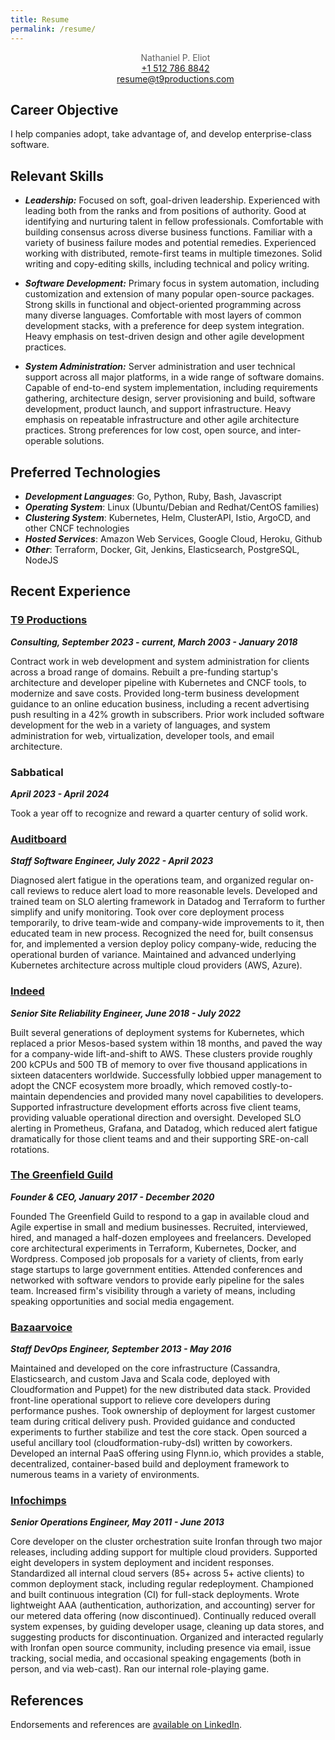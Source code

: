 ```yaml
---
title: Resume
permalink: /resume/
---
```


<style>
blockquote {
  text-align: center;
  border: none;
  padding: 0px;
}
</style>

> Nathaniel P. Eliot  
> [+1 512 786 8842](tel:+15127868842)  
> [resume@t9productions.com](mailto:resume@t9productions.com)

## Career Objective
I help companies adopt, take advantage of, and develop enterprise-class software.

## Relevant Skills
* ***Leadership:*** Focused on soft, goal-driven leadership. Experienced with leading both from the ranks and from positions of authority. Good at identifying and nurturing talent in fellow professionals. Comfortable with building consensus across diverse business functions. Familiar with a variety of business failure modes and potential remedies. Experienced working with distributed, remote-first teams in multiple timezones. Solid writing and copy-editing skills, including technical and policy writing.

* ***Software Development:*** Primary focus in system automation, including customization and extension of many popular open-source packages. Strong skills in functional and object-oriented programming across many diverse languages. Comfortable with most layers of common development stacks, with a preference for deep system integration. Heavy emphasis on test-driven design and other agile development practices.

* ***System Administration:*** Server administration and user technical support across all major platforms, in a wide range of software domains. Capable of end-to-end system implementation, including requirements gathering, architecture design, server provisioning and build, software development, product launch, and support infrastructure. Heavy emphasis on repeatable infrastructure and other agile architecture practices. Strong preferences for low cost, open source, and inter-operable solutions.

## Preferred Technologies
* ***Development Languages***: Go, Python, Ruby, Bash, Javascript
* ***Operating System***: Linux (Ubuntu/Debian and Redhat/CentOS families)
* ***Clustering System***: Kubernetes, Helm, ClusterAPI, Istio, ArgoCD, and other CNCF technologies
* ***Hosted Services***: Amazon Web Services, Google Cloud, Heroku, Github
* ***Other***: Terraform, Docker, Git, Jenkins, Elasticsearch, PostgreSQL, NodeJS

## Recent Experience
### [T9 Productions](http://t9productions.com/)
***Consulting, September 2023 - current, March 2003 - January 2018***

Contract work in web development and system administration for clients across a broad range of domains. Rebuilt a pre-funding startup's architecture and developer pipeline with Kubernetes and CNCF tools, to modernize and save costs. Provided long-term business development guidance to an online education business, including a recent advertising push resulting in a 42% growth in subscribers. Prior work included software development for the web in a variety of languages, and system administration for web, virtualization, developer tools, and email architecture.

### Sabbatical
***April 2023 - April 2024***

Took a year off to recognize and reward a quarter century of solid work.

### [Auditboard](https://www.auditboard.com/)
***Staff Software Engineer, July 2022 - April 2023***

Diagnosed alert fatigue in the operations team, and organized regular on-call reviews to reduce alert load to more reasonable levels. Developed and trained team on SLO alerting framework in Datadog and Terraform to further simplify and unify monitoring. Took over core deployment process temporarily, to drive team-wide and company-wide improvements to it, then educated team in new process. Recognized the need for, built consensus for, and implemented a version deploy policy company-wide, reducing the operational burden of variance. Maintained and advanced underlying Kubernetes architecture across multiple cloud providers (AWS, Azure).

### [Indeed](http://indeed.com)
***Senior Site Reliability Engineer, June 2018 - July 2022***

Built several generations of deployment systems for Kubernetes, which replaced a prior Mesos-based system within 18 months, and paved the way for a company-wide lift-and-shift to AWS. These clusters provide roughly 200 kCPUs and 500 TB of memory to over five thousand applications in sixteen datacenters worldwide. Successfully lobbied upper management to adopt the CNCF ecosystem more broadly, which removed costly-to-maintain dependencies and provided many novel capabilities to developers. Supported infrastructure development efforts across five client teams, providing valuable operational direction and oversight. Developed SLO alerting in Prometheus, Grafana, and Datadog, which reduced alert fatigue dramatically for those client teams and and their supporting SRE-on-call rotations.

### [The Greenfield Guild](https://www.linkedin.com/company/the-greenfield-guild/)
***Founder & CEO, January 2017 - December 2020***

Founded The Greenfield Guild to respond to a gap in available cloud and Agile expertise in small and medium businesses. Recruited, interviewed, hired, and managed a half-dozen employees and freelancers. Developed core architectural experiments in Terraform, Kubernetes, Docker, and Wordpress. Composed job proposals for a variety of clients, from early stage startups to large government entities. Attended conferences and networked with software vendors to provide early pipeline for the sales team. Increased firm's visibility through a variety of means, including speaking opportunities and social media engagement.

### [Bazaarvoice](https://www.bazaarvoice.com/)
***Staff DevOps Engineer, September 2013 - May 2016***

Maintained and developed on the core infrastructure (Cassandra, Elasticsearch, and custom Java and Scala code, deployed with Cloudformation and Puppet) for the new distributed data stack. Provided front-line operational support to relieve core developers during performance pushes. Took ownership of deployment for largest customer team during critical delivery push. Provided guidance and conducted experiments to further stabilize and test the core stack. Open sourced a useful ancillary tool (cloudformation-ruby-dsl) written by coworkers. Developed an internal PaaS offering using Flynn.io, which provides a stable, decentralized, container-based build and deployment framework to numerous teams in a variety of environments.

### [Infochimps](http://www.infochimps.com/)
***Senior Operations Engineer, May 2011 - June 2013***

Core developer on the cluster orchestration suite Ironfan through two major releases, including adding support for multiple cloud providers. Supported eight developers in system deployment and incident responses. Standardized all internal cloud servers (85+ across 5+ active clients) to common deployment stack, including regular redeployment. Championed and built continuous integration (CI) for full-stack deployments. Wrote lightweight AAA (authentication, authorization, and accounting) server for our metered data offering (now discontinued). Continually reduced overall system expenses, by guiding developer usage, cleaning up data stores, and suggesting products for discontinuation. Organized and interacted regularly with Ironfan open source community, including presence via email, issue tracking, social media, and occasional speaking engagements (both in person, and via web-cast). Ran our internal role-playing game.

## References
Endorsements and references are [available on LinkedIn](https://www.linkedin.com/in/temujin9/details/recommendations/).
